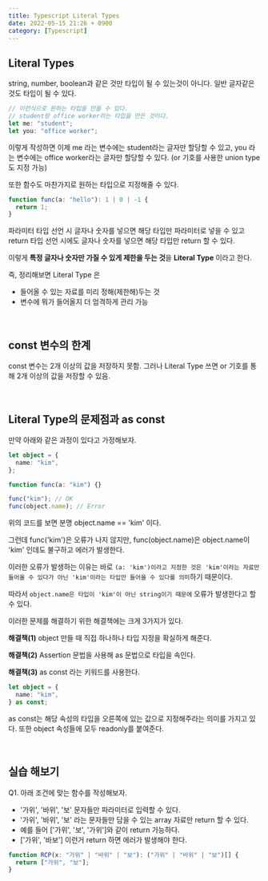 ```yaml
---
title: Typescript Literal Types
date: 2022-05-15 21:26 + 0900
category: [Typescript]
---
```


## Literal Types

string, number, boolean과 같은 것만 타입이 될 수 있는것이 아니다. 일반 글자같은 것도 타입이 될 수 있다.

```ts
// 이런식으로 원하는 타입을 만들 수 있다.
// student랑 office worker라는 타입을 만든 것이다.
let me: "student";
let you: "office worker";
```

이렇게 작성하면 이제 me 라는 변수에는 student라는 글자만 할당할 수 있고, you 라는 변수에는 office worker라는 글자만 할당할 수 있다. (or 기호를 사용한 union type도 지정 가능)

또한 함수도 마찬가지로 원하는 타입으로 지정해줄 수 있다.

```ts
function func(a: "hello"): 1 | 0 | -1 {
  return 1;
}
```

파라미터 타입 선언 시 글자나 숫자를 넣으면 해당 타입만 파라미터로 넣을 수 있고 return 타입 선언 시에도 글자나 숫자를 넣으면 해당 타입만 return 할 수 있다.

이렇게 **특정 글자나 숫자만 가질 수 있게 제한을 두는 것**을 **Literal Type** 이라고 한다.

즉, 정리해보면 Literal Type 은

- 들어올 수 있는 자료를 미리 정해(제한해)두는 것
- 변수에 뭐가 들어올지 더 엄격하게 관리 가능

<br>

## const 변수의 한계

const 변수는 2개 이상의 값을 저장하지 못함. 그러나 Literal Type 쓰면 or 기호를 통해 2개 이상의 값을 저장할 수 있음.

<br>

## Literal Type의 문제점과 as const

만약 아래와 같은 과정이 있다고 가정해보자.

```ts
let object = {
  name: "kim",
};

function func(a: "kim") {}

func("kim"); // OK
func(object.name); // Error
```

위의 코드를 보면 분명 object.name == 'kim' 이다.

그런데 func('kim')은 오류가 나지 않지만, func(object.name)은 object.name이 'kim' 인데도 불구하고 에러가 발생한다.

이러한 오류가 발생하는 이유는 바로 `(a: 'kim')이라고 지정한 것은 'kim'이라는 자료만 들어올 수 있다가 아닌 'kim'이라는 타입만 들어올 수 있다를 의미`하기 때문이다.

따라서 `object.name은 타입이 'kim'이 아닌 string이기 때문에` 오류가 발생한다고 할 수 있다.

이러한 문제를 해결하기 위한 해결책에는 크게 3가지가 있다.

**해결책(1)**
object 만들 때 직접 하나하나 타입 지정을 확실하게 해준다.

**해결책(2)**
Assertion 문법을 사용해 as 문법으로 타입을 속인다.

**해결책(3)**
as const 라는 키워드를 사용한다.

```ts
let object = {
  name: "kim",
} as const;
```

as const는 해당 속성의 타입을 오른쪽에 있는 값으로 지정해주라는 의미를 가지고 있다. 또한 object 속성들에 모두 readonly를 붙여준다.

<br>

## 실습 해보기

Q1. 아래 조건에 맞는 함수를 작성해보자.

- '가위', '바위', '보' 문자들만 파라미터로 입력할 수 있다.
- '가위', '바위', '보' 라는 문자들만 담을 수 있는 array 자료만 return 할 수 있다.
- 예를 들어 ['가위', '보', '가위']와 같이 return 가능하다.
- ['가위', '바보'] 이런거 return 하면 에러가 발생해야 한다.

```ts
function RCP(x: "가위" | "바위" | "보"): ("가위" | "바위" | "보")[] {
  return ["가위", "보"];
}
```
